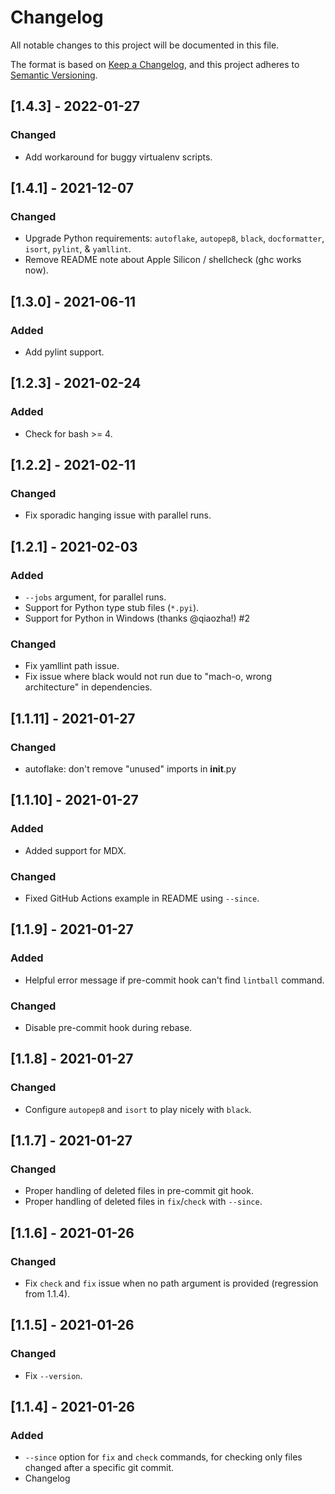 # Changelog

All notable changes to this project will be documented in this file.

The format is based on [Keep a Changelog](https://keepachangelog.com/en/1.0.0/),
and this project adheres to [Semantic Versioning](https://semver.org/spec/v2.0.0.html).

## [1.4.3] - 2022-01-27

### Changed

- Add workaround for buggy virtualenv scripts.

## [1.4.1] - 2021-12-07

### Changed

- Upgrade Python requirements: `autoflake`, `autopep8`, `black`, `docformatter`, `isort`, `pylint`, & `yamllint`.
- Remove README note about Apple Silicon / shellcheck (ghc works now).

## [1.3.0] - 2021-06-11

### Added

- Add pylint support.

## [1.2.3] - 2021-02-24

### Added

- Check for bash >= 4.

## [1.2.2] - 2021-02-11

### Changed

- Fix sporadic hanging issue with parallel runs.

## [1.2.1] - 2021-02-03

### Added

- `--jobs` argument, for parallel runs.
- Support for Python type stub files (`*.pyi`).
- Support for Python in Windows (thanks @qiaozha!) #2

### Changed

- Fix yamllint path issue.
- Fix issue where black would not run due to "mach-o, wrong architecture" in dependencies.

## [1.1.11] - 2021-01-27

### Changed

- autoflake: don't remove "unused" imports in **init**.py

## [1.1.10] - 2021-01-27

### Added

- Added support for MDX.

### Changed

- Fixed GitHub Actions example in README using `--since`.

## [1.1.9] - 2021-01-27

### Added

- Helpful error message if pre-commit hook can't find `lintball` command.

### Changed

- Disable pre-commit hook during rebase.

## [1.1.8] - 2021-01-27

### Changed

- Configure `autopep8` and `isort` to play nicely with `black`.

## [1.1.7] - 2021-01-27

### Changed

- Proper handling of deleted files in pre-commit git hook.
- Proper handling of deleted files in `fix`/`check` with `--since`.

## [1.1.6] - 2021-01-26

### Changed

- Fix `check` and `fix` issue when no path argument is provided (regression from
  1.1.4).

## [1.1.5] - 2021-01-26

### Changed

- Fix `--version`.

## [1.1.4] - 2021-01-26

### Added

- `--since` option for `fix` and `check` commands, for checking only files
  changed after a specific git commit.
- Changelog
